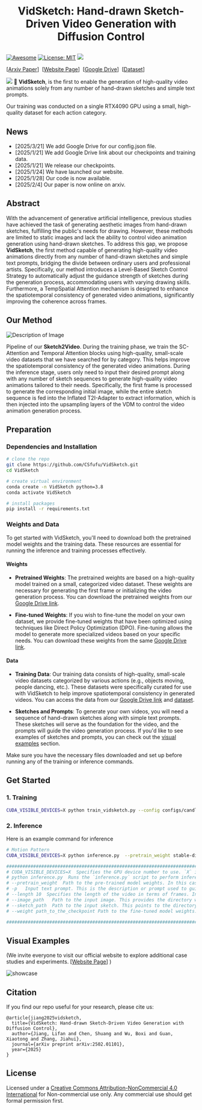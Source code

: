 
# <p align="center">VidSketch: Hand-drawn Sketch-Driven Video Generation with Diffusion Control</p>



[![Awesome](https://awesome.re/badge.svg)](https://github.com/CSfufu/VidSketch)
[![License: MIT](https://img.shields.io/badge/License-MIT-green.svg)](https://opensource.org/licenses/MIT)
![](https://img.shields.io/github/last-commit/CSfufu/VidSketch?color=green)

[[Arxiv Paper](https://arxiv.org/abs/2502.01101)]&nbsp;
[[Website Page](https://csfufu.github.io/vid_sketch/)]&nbsp;
[[Google Drive](https://drive.google.com/drive/folders/1OPGiS5hzGLo8j3FFP-p9aVFlox91dYvC?usp=drive_link)]&nbsp;
[[Dataset](https://github.com/CSfufu/VidSketch/tree/main/sketch)]&nbsp;

![](./image/shiyi.png)
🚀 **VidSketch**, is the first to enable the generation of high-quality
video animations solely from any number of hand-drawn sketches and simple text prompts.

Our training was conducted on a single RTX4090 GPU using a small, high-quality dataset for each action category.

## News

- [2025/3/21] We add Google Drive for our config.json file.
- [2025/1/21] We add Google Drive link about our checkpoints and training data.
- [2025/1/21] We release our checkpoints.
- [2025/1/24] We have launched our website.
- [2025/1/28] Our code is now available.
- [2025/2/4]  Our paper is now online on arxiv.

## Abstract

With the advancement of generative artificial intelligence, previous studies have achieved the task of generating aesthetic images from hand-drawn sketches, fulfilling the public's needs for drawing. However, these methods are limited to static images and lack the ability to control video animation generation using hand-drawn sketches. To address this gap, we propose <b>VidSketch</b>, the first method capable of generating high-quality video animations directly from any number of hand-drawn sketches and simple text prompts, bridging the divide between ordinary users and professional artists. Specifically, our method introduces a Level-Based Sketch Control Strategy to automatically adjust the guidance strength of sketches during the generation process, accommodating users with varying drawing skills. Furthermore, a TempSpatial Attention mechanism is designed to enhance the spatiotemporal consistency of generated video animations, significantly improving the coherence across frames.


## Our Method
![Description of Image](image/pipeline.jpg)

Pipeline of our **Sketch2Video**. During the training phase, we train the SC-Attention and Temporal Attention blocks using high-quality, small-scale video datasets that we have searched for by category. This helps improve the spatiotemporal consistency of the generated video animations. During the inference stage, users only need to input their desired prompt along with any number of sketch sequences to generate high-quality video animations tailored to their needs. Specifically, the first frame is processed to generate the corresponding initial image, while the entire sketch sequence is fed into the Inflated T2I-Adapter to extract information, which is then injected into the upsampling layers of the VDM to control the video animation generation process.


## Preparation
### Dependencies and Installation


```bash
# clone the repo
git clone https://github.com/CSfufu/VidSketch.git
cd VidSketch

# create virtual environment
conda create -n VidSketch python=3.8
conda activate VidSketch

# install packages
pip install -r requirements.txt
```

### Weights and Data

To get started with VidSketch, you'll need to download both the pretrained model weights and the training data. These resources are essential for running the inference and training processes effectively.

#### Weights

- **Pretrained Weights**: The pretrained weights are based on a high-quality model trained on a small, categorized video dataset. These weights are necessary for generating the first frame or initializing the video generation process. You can download the pretrained weights from our [Google Drive link](https://drive.google.com/drive/folders/1OPGiS5hzGLo8j3FFP-p9aVFlox91dYvC?usp=drive_link).

- **Fine-tuned Weights**: If you wish to fine-tune the model on your own dataset, we provide fine-tuned weights that have been optimized using techniques like Direct Policy Optimization (DPO). Fine-tuning allows the model to generate more specialized videos based on your specific needs. You can download these weights from the same [Google Drive link](https://drive.google.com/drive/folders/1OPGiS5hzGLo8j3FFP-p9aVFlox91dYvC?usp=drive_link).

#### Data

- **Training Data**: Our training data consists of high-quality, small-scale video datasets categorized by various actions (e.g., objects moving, people dancing, etc.). These datasets were specifically curated for use with VidSketch to help improve spatiotemporal consistency in generated videos. You can access the data from our [Google Drive link](https://drive.google.com/drive/folders/1OPGiS5hzGLo8j3FFP-p9aVFlox91dYvC?usp=drive_link) and [dataset](https://github.com/CSfufu/VidSketch/tree/main/sketch).

- **Sketches and Prompts**: To generate your own videos, you will need a sequence of hand-drawn sketches along with simple text prompts. These sketches will serve as the foundation for the video, and the prompts will guide the video generation process. If you'd like to see examples of sketches and prompts, you can check out the [visual examples](#Visual-Examples) section.

Make sure you have the necessary files downloaded and set up before running any of the training or inference commands.



## Get Started
### 1. Training
```bash
CUDA_VISIBLE_DEVICES=X python train_vidsketch.py --config configs/candle.yaml
```

### 2. Inference
Here is an example command for inference
```bash
# Motion Pattern
CUDA_VISIBLE_DEVICES=X python inference.py  --pretrain_weight stable-diffusion-v1-5/stable-diffusion-v1-5 -p "A candle burning quietly." --length 10 --image_path ./t2i_ske/candle --sketch_path ./sketch/candle --weight path_to_the_checkpoint

#########################################################################################################
# CUDA_VISIBLE_DEVICES=X  Specifies the GPU device number to use. `X` is the device ID. If multiple GPUs are available, you can list them separated by commas (e.g., `CUDA_VISIBLE_DEVICES=0,1`). If not explicitly specified, the first available GPU is used by default.
# python inference.py  Runs the `inference.py` script to perform inference. This script typically contains the logic for model inference.
# --pretrain_weight  Path to the pre-trained model weights. In this case, it points to the Stable Diffusion v1.5 model weights, which are used as the base for generating images or video frames.
# -p   Input text prompt. This is the description or prompt used to guide the model in generating the output. For example, the prompt `"A candle burning quietly."` will guide the model to generate related imagery or video.
# --length 10  Specifies the length of the video in terms of frames. In this case, the video will consist of 10 frames.
# --image_path   Path to the input image. This provides the directory where the input image or sketch is located (e.g., `./t2i_ske/candle`), which may serve as the starting frame or reference for video generation.
# --sketch_path  Path to the input sketch. This points to the directory containing the sketch image, often used as a rough outline to guide the model in generating more detailed images.
# --weight path_to_the_checkpoint Path to the fine-tuned model weights. This specifies the checkpoint of a model that has been fine-tuned, potentially using a method like DPO (Direct Policy Optimization). `path_to_the_checkpoint` is the path to the checkpoint file.

#########################################################################################################
```


## Visual Examples


(We invite everyone to visit our official website to explore additional case studies and experiments. [[Website Page](https://csfufu.github.io/vid_sketch/)]&nbsp;)

![showcase](./image/showcase.jpg)


## Citation
If you find our repo useful for your research, please cite us:
```
@article{jiang2025vidsketch,
  title={VidSketch: Hand-drawn Sketch-Driven Video Generation with Diffusion Control},
  author={Jiang, Lifan and Chen, Shuang and Wu, Boxi and Guan, Xiaotong and Zhang, Jiahui},
  journal={arXiv preprint arXiv:2502.01101},
  year={2025}
}
```

## License
Licensed under a [Creative Commons Attribution-NonCommercial 4.0 International](https://creativecommons.org/licenses/by-nc/4.0/) for Non-commercial use only.
Any commercial use should get formal permission first.

<!--
## Acknowledgement
This repository is maintained by [Lifan Jiang](https://csfufu.life).
The code is built based on [LAMP](https://github.com/RQ-Wu/LAMP). Thanks for the excellent open-source code!!
-->
